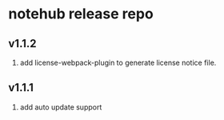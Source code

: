 # notehub release repo

## v1.1.2

1. add license-webpack-plugin to generate license notice file.

## v1.1.1

1. add auto update support